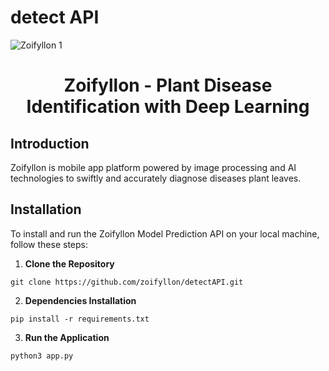 # detect API

![Zoifyllon 1](https://github.com/zoifyllon/Android/assets/120267728/e8a2d9b7-f1ba-4a70-8826-549d7642f695)
<h1 align="center">Zoifyllon - Plant Disease Identification with Deep Learning</h1>

## Introduction
Zoifyllon is mobile app platform powered by image processing and AI technologies to swiftly and accurately diagnose diseases plant leaves.

## Installation
To install and run the Zoifyllon Model Prediction API on your local machine, follow these steps:

1. **Clone the Repository**

  ```
  git clone https://github.com/zoifyllon/detectAPI.git
  ``` 

2. **Dependencies Installation**

  ```
  pip install -r requirements.txt
  ```

3. **Run the Application**

  ```
  python3 app.py
  ```
  

